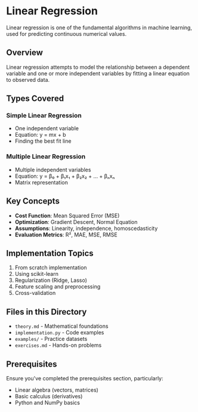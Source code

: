 # Linear Regression

Linear regression is one of the fundamental algorithms in machine learning, used for predicting continuous numerical values.

## Overview

Linear regression attempts to model the relationship between a dependent variable and one or more independent variables by fitting a linear equation to observed data.

## Types Covered

### Simple Linear Regression
- One independent variable
- Equation: y = mx + b
- Finding the best fit line

### Multiple Linear Regression
- Multiple independent variables
- Equation: y = β₀ + β₁x₁ + β₂x₂ + ... + βₙxₙ
- Matrix representation

## Key Concepts

- **Cost Function**: Mean Squared Error (MSE)
- **Optimization**: Gradient Descent, Normal Equation
- **Assumptions**: Linearity, independence, homoscedasticity
- **Evaluation Metrics**: R², MAE, MSE, RMSE

## Implementation Topics

1. From scratch implementation
2. Using scikit-learn
3. Regularization (Ridge, Lasso)
4. Feature scaling and preprocessing
5. Cross-validation

## Files in this Directory

- `theory.md` - Mathematical foundations
- `implementation.py` - Code examples
- `examples/` - Practice datasets
- `exercises.md` - Hands-on problems

## Prerequisites

Ensure you've completed the prerequisites section, particularly:
- Linear algebra (vectors, matrices)
- Basic calculus (derivatives)
- Python and NumPy basics
